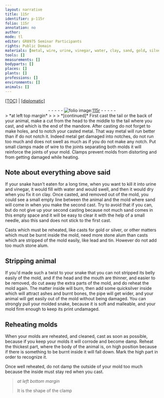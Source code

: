 ```yaml
---
layout: narrative
title: 115r
identifier: p-115r
folio: 115r
annotation: no
author:
mode: tl
editor: GR8975 Seminar Participants
rights: Public Domain
materials: [metal, wire, urine, vinegar, water, clay, sand, gold, silver, stone alum, lead, tin, quicksilver, ashes, bones]
tools: []
measurements: []
bodyparts: []
places: []
plants: []
professions: []
environments: []
animals: []
---
```


<p><a href="{{ site.baseurl }}/translation/">[TOC]</a> | <a href="{{ site.baseurl }}/_texts/p-115r_tc.md/">[diplomatic]</a></p><div class="folio" align="center">- - - - - <a href="http://gallica.bnf.fr/ark:/12148/btv1b10500001g/f235.image" target="_blank"><img src="https://cu-mkp.github.io/2017-workshop-edition/assets/photo-icon.png" alt="folio image: " style="display:inline-block; margin-bottom:-3px;"/>115r</a> - - - - - </div>  
> *at left top margin*
> 
> 
>  
*[continued]*
  First cast the tail or the back of your animal, make a cut from the head to the middle to the tail where you cast, and which is the end of the mandore. After casting do not forget to make holes, and to notch your casted <span class="m">metal</span>. That way <span class="m">metal</span> will run better than if do not notch it. Indeed <span class="m">metal</span> get damaged into notches, do not run too much and does not swell as much as if you do not make any notch. Put small clamps made of <span class="m">wire</span> to the joints separating both molds it will reinforce the joints of your mold. Clamps prevent molds from distorting and from getting damaged while heating.
  
  

## Note about everything above said

 
If your snake hasn't eaten for a long time, when you want to kill it into <span class="m">urine</span> and <span class="m">vinegar</span>, it would fill with <span class="m">water</span> and would swell, and then it would dry when you fix it on <span class="m">clay</span>. Once casted, and removed out of the mold, you could see a small empty line between the animal and the mold where <span class="m">sand</span> will come in when you make the second cast. Try to avoid that if you can, but do not give up your second casting because not much <span class="m">sand</span> comes in this empty space and it will be easy to clear it with the help of a small needle, also this <span class="m">sand</span> does not stick to the first cast.
 
Casts which must be reheated, like casts for <span class="m">gold</span> or <span class="m">silver</span>, or other matters which must be burnt inside the mold, need more <span class="m">stone alum</span> than casts which are stripped of the mold easily, like <span class="m">lead</span> and <span class="m">tin</span>. However do not add too much <span class="m">stone alum</span>.
 
 
  

## Stripping animal

 
If you'd made such a twist to your snake that you can not stripped its belly easily of the mold, and if the head and the mouth are thinner, and easier to be removed, do cut away the extra parts of the mold, and do reheat the mold again. The matter inside will burn, then add some <span class="m">quicksilver</span> inside which will attract <span class="m">ashes</span> and burnt <span class="m">bones</span>, the pipe will get wider, and your animal will get easily out of the mold without being damaged. You can strongly pull your molded snake, because it is soft and malleable, and your mold firm enough to keep its print undamaged.
 
 
  

## Reheating molds

 
When your molds are reheated, and cleaned, cast as soon as possible, because if you keep your molds it will corrode and become damp. Reheat the thickest part, where the body of the animal is, on high position because if there is something to be burnt inside it will fall down. Mark the high part in order to recognize it.
 
Once well reheated, do not damp the outside of your mold too much because the inside must stay red when you cast.
 
> *at left bottom margin*
> 
> 
>   It is the shape of the clamp
   
